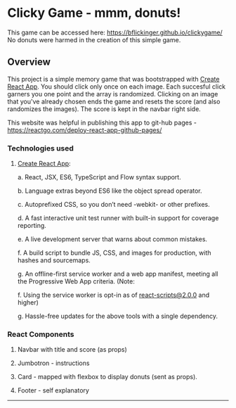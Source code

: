 # Clicky Game - mmm, donuts!

This game can be accessed here:  https://bflickinger.github.io/clickygame/  No donuts were harmed in the creation of this simple game.

## Overview

This project is a simple memory game that was bootstrapped with [Create React App](https://github.com/facebookincubator/create-react-app).  You should click only once on each image.  Each succesful click garners you one point and the array is randomized.  Clicking on an image that you've already chosen ends the game and resets the score (and also randomizes the images).  The score is kept in the navbar right side.

This website was helpful in publishing this app to git-hub pages - https://reactgo.com/deploy-react-app-github-pages/

### Technologies used

1. [Create React App](https://github.com/facebookincubator/create-react-app):

    a.  React, JSX, ES6, TypeScript and Flow syntax support.

    b. Language extras beyond ES6 like the object spread operator.

    c. Autoprefixed CSS, so you don’t need -webkit- or other prefixes.

    d. A fast interactive unit test runner with built-in support for coverage reporting.
    
    e. A live development server that warns about common mistakes.

    f. A build script to bundle JS, CSS, and images for production, with hashes and sourcemaps.

    g. An offline-first service worker and a web app manifest, meeting all the Progressive Web App criteria. (Note: 
        
    f. Using the service worker is opt-in as of react-scripts@2.0.0 and higher)

    g. Hassle-free updates for the above tools with a single dependency.

### React Components

1. Navbar with title and score (as props)

2. Jumbotron - instructions

3. Card - mapped with flexbox to display donuts (sent as props).

4. Footer - self explanatory

- - -